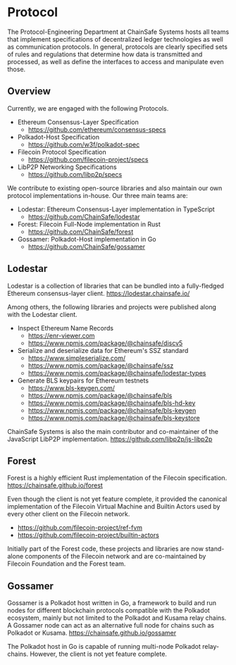 # Protocol

The Protocol-Engineering Department at ChainSafe Systems hosts all teams
that implement specifications of decentralized ledger technologies as well as
communication protocols. In general, protocols are clearly specified sets of
rules and regulations that determine how data is transmitted and processed,
as well as define the interfaces to access and manipulate even those.

## Overview
Currently, we are engaged with the following Protocols.

- Ethereum Consensus-Layer Specification
  - <https://github.com/ethereum/consensus-specs>
- Polkadot-Host Specification
  - <https://github.com/w3f/polkadot-spec>
- Filecoin Protocol Specification
  - <https://github.com/filecoin-project/specs>
- LibP2P Networking Specifications
  - <https://github.com/libp2p/specs>

We contribute to existing open-source libraries and also maintain our own protocol implementations in-house. Our three main teams are:

- Lodestar: Ethereum Consensus-Layer implementation in TypeScript
  - <https://github.com/ChainSafe/lodestar>
- Forest: Filecoin Full-Node implementation in Rust
  - <https://github.com/ChainSafe/forest>
- Gossamer: Polkadot-Host implementation in Go
  - <https://github.com/ChainSafe/gossamer>

## Lodestar

Lodestar is a collection of libraries that can be bundled into a fully-fledged
Ethereum consensus-layer client. <https://lodestar.chainsafe.io/>

Among others, the following libraries and projects were published along with
the Lodestar client.

- Inspect Ethereum Name Records
  - <https://enr-viewer.com>
  - <https://www.npmjs.com/package/@chainsafe/discv5>
- Serialize and deserialize data for Ethereum's SSZ standard
  - <https://www.simpleserialize.com/>
  - <https://www.npmjs.com/package/@chainsafe/ssz>
  - <https://www.npmjs.com/package/@chainsafe/lodestar-types>
- Generate BLS keypairs for Ethereum testnets
  - <https://www.bls-keygen.com/>
  - <https://www.npmjs.com/package/@chainsafe/bls>
  - <https://www.npmjs.com/package/@chainsafe/bls-hd-key>
  - <https://www.npmjs.com/package/@chainsafe/bls-keygen>
  - <https://www.npmjs.com/package/@chainsafe/bls-keystore>

ChainSafe Systems is also the main contributor and co-maintainer of the JavaScript
LibP2P implementation. <https://github.com/libp2p/js-libp2p>

## Forest

Forest is a highly efficient Rust implementation of the Filecoin specification.
<https://chainsafe.github.io/forest>

Even though the client is not yet feature complete, it provided the canonical
implementation of the Filecoin Virtual Machine and Builtin Actors used by
every other client on the Filecoin network.

- <https://github.com/filecoin-project/ref-fvm>
- <https://github.com/filecoin-project/builtin-actors>

Initially part of the Forest code, these projects and libraries are now
stand-alone components of the Filecoin network and are co-maintained by Filecoin
Foundation and the Forest team.

## Gossamer

Gossamer is a Polkadot host written in Go, a framework to build and run nodes
for different blockchain protocols compatible with the Polkadot ecosystem,
mainly but not limited to the Polkadot and Kusama relay chains. A Gossamer node
can act as an alternative full node for chains such as Polkadot or Kusama.
<https://chainsafe.github.io/gossamer>

The Polkadot host in Go is capable of running multi-node Polkadot relay-chains.
However, the client is not yet feature complete.
